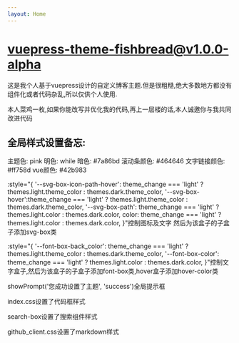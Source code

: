 ```yaml
---
layout: Home
---
```

# vuepress-theme-fishbread@v1.0.0-alpha

这是我个人基于vuepress设计的自定义博客主题.但是很粗糙,绝大多数地方都没有组件化或者代码杂乱,所以仅供个人使用.

本人菜鸡一枚,如果你能改写并优化我的代码,再上一层楼的话,本人诚邀你与我共同改进代码

## 全局样式设置备忘:

主题色: pink
明色: while
暗色: #7a86bd
滚动条颜色: #464646
文字链接颜色: #ff758d
vue颜色: #42b983

:style="{
'--svg-box-icon-path-hover': theme_change === 'light' ? themes.light.theme_color : themes.dark.theme_color,
'--svg-box-hover':theme_change === 'light' ? themes.light.theme_color : themes.dark.theme_color,
'--svg-box-path': theme_change === 'light' ? themes.light.color : themes.dark.color,
color: theme_change === 'light' ? themes.light.color : themes.dark.color,
}"控制图标及文字 然后为该盒子的子盒子添加svg-box类

:style="{
'--font-box-back_color': theme_change === 'light' ? themes.light.theme_color : themes.dark.theme_color,
'--font-box-color': theme_change === 'light' ? themes.light.color : themes.dark.color,
}"控制文字盒子,然后为该盒子的子盒子添加font-box类,hover盒子添加hover-color类

showPrompt('您成功设置了主题', 'success')全局提示框

index.css设置了代码框样式

search-box设置了搜索组件样式

github_client.css设置了markdown样式